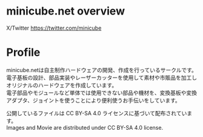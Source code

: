 # minicube.net overview
X/Twitter https://twitter.com/minicube

# Profile
minicube.netは自主制作ハードウェアの開発、作成を行っているサークルです。  
電子基板の設計、部品実装やレーザーカッターを使用して素材や市販品を加工しオリジナルのハードウェアを作成しています。  
電子部品やモジュールなど単体では使用できない部品や機材を、変換基板や変換アダプタ、ジョイントを使うことにより便利使うお手伝いをしています。
  
公開しているファイルは CC BY-SA 4.0 ライセンスに基づいて配布されています。  
Images and Movie are distributed under CC BY-SA 4.0 license.  
